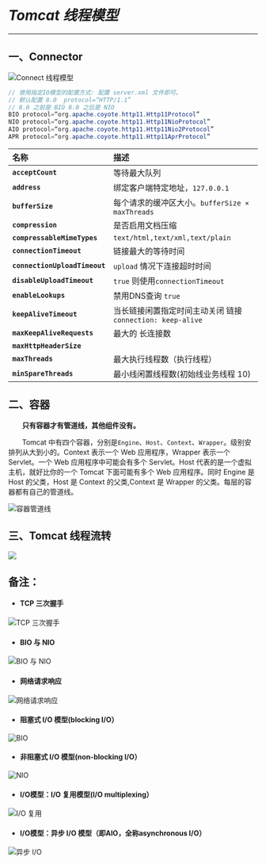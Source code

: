 # ***Tomcat 线程模型***

----

## 一、Connector
![Connect 线程模型](../../images/2021-06-10-13-20-22.png)

```java
// 使用指定IO模型的配置方式: 配置 server.xml 文件即可。 
// 默认配置 8.0  protocol=“HTTP/1.1” 
// 8.0 之前是 BIO 8.0 之后是 NIO 
BIO protocol=“org.apache.coyote.http11.Http11Protocol” 
NIO protocol=“org.apache.coyote.http11.Http11NioProtocol” 
AIO protocol=“org.apache.coyote.http11.Http11Nio2Protocol” 
APR protocol=“org.apache.coyote.http11.Http11AprProtocol”
```

| 名称 | 描述 | 
|:----|:----| 
| **`acceptCount`** | 等待最大队列 |
| **`address`** | 绑定客户端特定地址，`127.0.0.1` | 
| **`bufferSize`** | 每个请求的缓冲区大小。`bufferSize × maxThreads` | 
| **`compression`** | 是否启用文档压缩 | 
| **`compressableMimeTypes`** | `text/html,text/xml,text/plain` | 
| **`connectionTimeout`** | 链接最大的等待时间 | 
| **`connectionUploadTimeout`** | `upload` 情况下连接超时时间 | 
| **`disableUploadTimeout`** | `true` 则使用`connectionTimeout` | 
| **`enableLookups`** | 禁用DNS查询 `true` | 
| **`keepAliveTimeout`** | 当长链接闲置指定时间主动关闭 链接`connection: keep-alive` | 
| **`maxKeepAliveRequests`** | 最大的 长连接数 | 
| **`maxHttpHeaderSize`** | 
| **`maxThreads`** | 最大执行线程数（执行线程） | 
| **`minSpareThreads`** |最小线闲置线程数(初始线业务线程 10)

## 二、容器

&ensp;&ensp;&ensp;&ensp;**只有容器才有管道线，其他组件没有。**

&ensp;&ensp;&ensp;&ensp;Tomcat 中有四个容器，分别是`Engine`、`Host`、`Context`、`Wrapper`。级别安排列从大到小的。Context 表示一个 Web 应用程序，Wrapper 表示一个Servlet。一个 Web 应用程序中可能会有多个 Servlet。Host 代表的是一个虚拟主机，就好比你的一个 Tomcat 下面可能有多个 Web 应用程序。同时 Engine 是 Host 的父类，Host 是 Context 的父类,Context 是 Wrapper 的父类。每层的容器都有自己的管道线。

![容器管道线](../../images/2021-06-10-13-34-49.png)

## 三、Tomcat 线程流转

![](../../images/2021-06-10-13-37-08.png)

## 备注：

- #### TCP 三次握手

![TCP 三次握手](../../images/2021-06-10-13-39-56.png)

- #### BIO 与 NIO

![BIO 与 NIO](../../images/2021-06-10-13-40-06.png)

- #### 网络请求响应

![网络请求响应](../../images/2021-06-10-13-40-15.png)

- #### 阻塞式 I/O 模型(blocking I/O）

![BIO](../../images/2021-06-10-13-40-23.png)

- #### 非阻塞式 I/O 模型(non-blocking I/O）

![NIO](../../images/2021-06-10-13-40-34.png)

- #### I/O模型：I/O 复用模型(I/O multiplexing）

![I/O 复用](../../images/2021-06-10-13-40-44.png)

- #### I/O模型：异步 I/O 模型（即AIO，全称asynchronous I/O）

![异步 I/O](../../images/2021-06-10-13-40-53.png)

